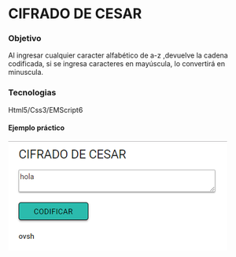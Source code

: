 # CIFRADO DE CESAR 

### **Objetivo**
 
Al ingresar cualquier caracter alfabético de a-z ,devuelve  la cadena codificada, si se ingresa caracteres en mayúscula, lo convertirá en minuscula. 

### **Tecnologias** 
Html5/Css3/EMScript6

#### Ejemplo práctico 
![image](assets/img/cesar.png)
